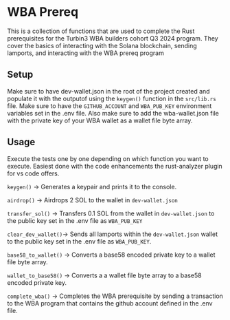# WBA Prereq

This is a collection of functions that are used to complete the Rust prerequisites for the Turbin3 WBA builders cohort Q3 2024  program. They cover the basics of interacting with the Solana blockchain, sending lamports, and interacting with the WBA prereq program

## Setup
Make sure to have dev-wallet.json in the root of the project created and populate it with the outputof using the `keygen()` function in the `src/lib.rs` file. 
Make sure to have the `GITHUB_ACCOUNT` and `WBA_PUB_KEY` environment variables set in the .env file.
Also make sure to add the wba-wallet.json file with the private key of your WBA wallet as a wallet file byte array.

## Usage

Execute the tests one by one depending on which function you want to execute. Easiest done with the code enhancements the rust-analyzer plugin for vs code offers.

`keygen()` -> Generates a keypair and prints it to the console.

`airdrop()` -> Airdrops 2 SOL to the wallet in `dev-wallet.json`

`transfer_sol()` -> Transfers 0.1 SOL from the wallet in `dev-wallet.json` to the public key set in the .env file as `WBA_PUB_KEY`

`clear_dev_wallet()`-> Sends all lamports within the `dev-wallet.json` wallet to the public key set in the .env file as `WBA_PUB_KEY`.

`base58_to_wallet()` -> Converts a base58 encoded private key to a wallet file byte array.

`wallet_to_base58()` -> Converts a a wallet file byte array to a base58 encoded private key.

`complete_wba()` -> Completes the WBA prerequisite by sending a transaction to the WBA program that contains the github account defined in the .env file.